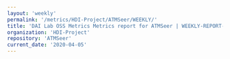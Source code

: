 ```yaml
---
layout: 'weekly'
permalink: '/metrics/HDI-Project/ATMSeer/WEEKLY/'
title: 'DAI Lab OSS Metrics Metrics report for ATMSeer | WEEKLY-REPORT-2020-04-05'
organization: 'HDI-Project'
repository: 'ATMSeer'
current_date: '2020-04-05'
---
```

